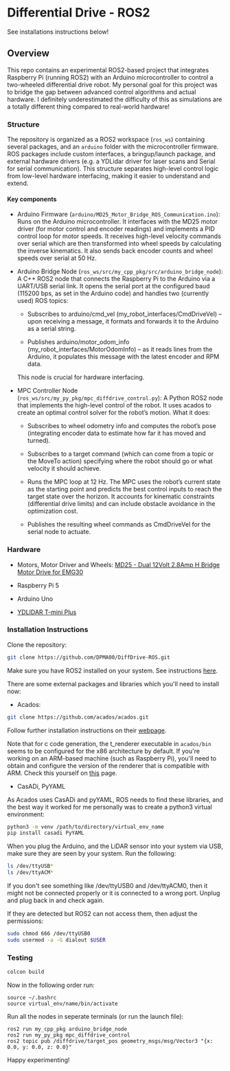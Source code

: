 # Differential Drive - ROS2
See installations instructions below!

## Overview
This repo contains an experimental ROS2-based project that integrates Raspberry Pi (running ROS2) with an Arduino microcontroller to control a two-wheeled differential drive robot. My personal goal for this project was to bridge the gap between advanced control algorithms and actual hardware. I definitely underestimated the difficulty of this as simulations are a totally different thing compared to real-world hardware!

### Structure

The repository is organized as a ROS2 workspace (`ros_ws`) containing several packages, and an `arduino` folder with the microcontroller firmware. ROS packages include custom interfaces, a bringup/launch package, and external hardware drivers (e.g. a YDLidar driver for laser scans and Serial for serial communication). This structure separates high-level control logic from low-level hardware interfacing, making it easier to understand and extend.

#### Key components
- Arduino Firmware (`arduino/MD25_Motor_Bridge_ROS_Communication.ino`): Runs on the Arduino microcontroller. It interfaces with the MD25 motor driver (for motor control and encoder readings) and implements a PID control loop for motor speeds. It receives high-level velocity commands over serial which are then transformed into wheel speeds by calculating the inverse kinematics. It also sends back encoder counts and wheel speeds over serial at 50 Hz.

- Arduino Bridge Node (`ros_ws/src/my_cpp_pkg/src/arduino_bridge_node`): A C++ ROS2 node that connects the Raspberry Pi to the Arduino via a UART/USB serial link. It opens the serial port at the configured baud (115200 bps, as set in the Arduino code) and handles two (currently used) ROS topics:

    - Subscribes to arduino/cmd_vel (my_robot_interfaces/CmdDriveVel) – upon receiving a message, it formats and forwards it to the Arduino as a serial string.

    - Publishes arduino/motor_odom_info (my_robot_interfaces/MotorOdomInfo) – as it reads lines from the Arduino, it populates this message with the latest encoder and RPM data.
    
    This node is crucial for hardware interfacing.

- MPC Controller Node (`ros_ws/src/my_py_pkg/mpc_diffdrive_control.py`):    A Python ROS2 node that implements the high-level control of the robot. It uses acados to create an optimal control solver for the robot’s motion. What it does:

  - Subscribes to wheel odometry info and computes the robot’s pose (integrating encoder data to estimate how far it has moved and turned).

  - Subscribes to a target command (which can come from a topic or the MoveTo action) specifying where the robot should go or what velocity it should achieve.

  - Runs the MPC loop at 12 Hz. The MPC uses the robot’s current state as the starting point and predicts the best control inputs to reach the target state over the horizon. It accounts for kinematic constraints (differential drive limits) and can include obstacle avoidance in the optimization cost.

  - Publishes the resulting wheel commands as CmdDriveVel for the serial node to actuate.
    


### Hardware

- Motors, Motor Driver and Wheels:  [MD25 - Dual 12Volt 2.8Amp H Bridge Motor Drive for EMG30](https://static.rapidonline.com/pdf/70-6403_v1.pdf)

- Raspberry Pi 5
- Arduino Uno
- [YDLIDAR T-mini Plus](https://www.ydlidar.com/Public/upload/files/2024-05-24/YDLIDAR%20T-mini%20Plus%20Data%20Sheet_V1.1%20(240131).pdf)

### Installation Instructions

Clone the repository:

```bash
git clone https://github.com/DPMA00/DiffDrive-ROS.git
```

Make sure you have ROS2 installed on your system. See instructions [here](https://docs.ros.org/en/jazzy/Installation/Ubuntu-Install-Debs.html).


There are some external packages and libraries which you'll need to install now:

- Acados:
```bash
git clone https://github.com/acados/acados.git
```

Follow further installation instructions on their [webpage](https://docs.acados.org/installation/index.html).

Note that for c code generation, the t_renderer executable in `acados/bin` seems to be configured for the x86 architecture by default. If you're working on an ARM-based machine (such as Raspberry Pi), you'll need to obtain and configure the version of the renderer that is compatible with ARM. Check this yourself on [this](https://github.com/acados/tera_renderer/releases/) page.


- CasADi, PyYAML

As Acados uses CasADi and pyYAML, ROS needs to find these libraries, and the best way it worked for me personally was to create a python3 virtual environment:

```bash
python3 -m venv /path/to/directory/virtual_env_name
pip install casadi PyYAML
```

When you plug the Arduino, and the LiDAR sensor into your system via USB, make sure they are seen by your system. Run the following:
```bash
ls /dev/ttyUSB*
ls /dev/ttyACM*
```
If you don't see something like /dev/ttyUSB0 and /dev/ttyACM0, then it might not be connected properly or it is connected to a wrong port. Unplug and plug back in and check again.

If they are detected but ROS2 can not access them, then adjust the permissions:

```bash
sudo chmod 666 /dev/ttyUSB0
sudo usermod -a -G dialout $USER
```

### Testing

```bash
colcon build
```
Now in the following order run:

```
source ~/.bashrc
source virtual_env/name/bin/activate
```

Run all the nodes in seperate terminals (or run the launch file):
```
ros2 run my_cpp_pkg arduino_bridge_node
ros2 run my_py_pkg mpc_diffdrive_control
ros2 topic pub /diffdrive/target_pos geometry_msgs/msg/Vector3 "{x: 0.0, y: 0.0, z: 0.0}"
```

Happy experimenting!